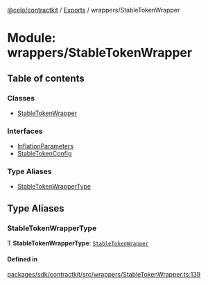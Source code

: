 [@celo/contractkit](../README.md) / [Exports](../modules.md) / wrappers/StableTokenWrapper

# Module: wrappers/StableTokenWrapper

## Table of contents

### Classes

- [StableTokenWrapper](../classes/wrappers_StableTokenWrapper.StableTokenWrapper.md)

### Interfaces

- [InflationParameters](../interfaces/wrappers_StableTokenWrapper.InflationParameters.md)
- [StableTokenConfig](../interfaces/wrappers_StableTokenWrapper.StableTokenConfig.md)

### Type Aliases

- [StableTokenWrapperType](wrappers_StableTokenWrapper.md#stabletokenwrappertype)

## Type Aliases

### StableTokenWrapperType

Ƭ **StableTokenWrapperType**: [`StableTokenWrapper`](../classes/wrappers_StableTokenWrapper.StableTokenWrapper.md)

#### Defined in

[packages/sdk/contractkit/src/wrappers/StableTokenWrapper.ts:139](https://github.com/celo-org/developer-tooling/blob/master/packages/sdk/contractkit/src/wrappers/StableTokenWrapper.ts#L139)

